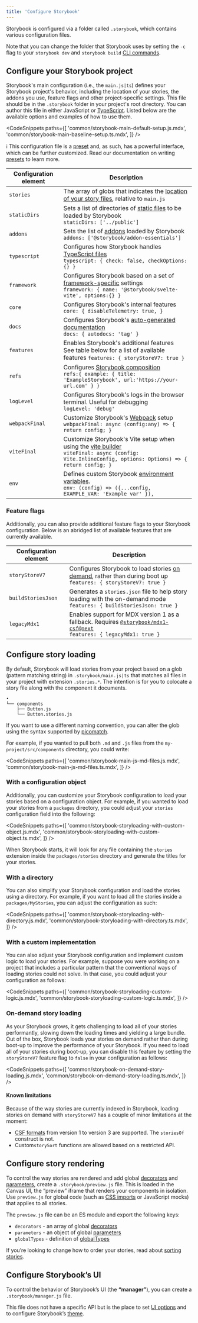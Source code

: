 ```yaml
---
title: 'Configure Storybook'
---
```


Storybook is configured via a folder called `.storybook`, which contains various configuration files.

<div class="aside">

Note that you can change the folder that Storybook uses by setting the `-c` flag to your `storybook dev` and `storybook build` [CLI commands](../api/cli-options.md).

</div>

## Configure your Storybook project

Storybook's main configuration (i.e., the `main.js|ts`) defines your Storybook project's behavior, including the location of your stories, the addons you use, feature flags and other project-specific settings. This file should be in the `.storybook` folder in your project's root directory. You can author this file in either JavaScript or [TypeScript](./typescript.md). Listed below are the available options and examples of how to use them.

<!-- prettier-ignore-start -->

<CodeSnippets
  paths={[
    'common/storybook-main-default-setup.js.mdx',
    'common/storybook-main-baseline-setup.ts.mdx',
  ]}
/>

<!-- prettier-ignore-end -->

<div class="aside">

ℹ️ This configuration file is a [preset](../addons/addon-types.md) and, as such, has a powerful interface, which can be further customized. Read our documentation on writing [presets](../addons/writing-presets.md) to learn more.

</div>

| Configuration element | Description                                                                                                                                                                                              |
| --------------------- | -------------------------------------------------------------------------------------------------------------------------------------------------------------------------------------------------------- |
| `stories`             | The array of globs that indicates the [location of your story files](#configure-story-loading), relative to `main.js`                                                                                    |
| `staticDirs`          | Sets a list of directories of [static files](./images-and-assets.md#serving-static-files-via-storybook-configuration) to be loaded by Storybook <br/> `staticDirs: ['../public']`                        |
| `addons`              | Sets the list of [addons](https://storybook.js.org/addons/) loaded by Storybook <br/> `addons: ['@storybook/addon-essentials']`                                                                          |
| `typescript`          | Configures how Storybook handles [TypeScript files](./typescript.md) <br/> `typescript: { check: false, checkOptions: {} }`                                                                              |
| `framework`           | Configures Storybook based on a set of [framework-specific](./frameworks.md) settings <br/> `framework: { name: '@storybook/svelte-vite', options:{} }`                                                  |
| `core`                | Configures Storybook's internal features<br/> `core: { disableTelemetry: true, }`                                                                                                                        |
| `docs`                | Configures Storybook's [auto-generated documentation](../writing-docs/autodocs.md)<br/> `docs: { autodocs: 'tag' }`                                                                                      |
| `features`            | Enables Storybook's additional features<br/> See table below for a list of available features `features: { storyStoreV7: true }`                                                                         |
| `refs`                | Configures [Storybook composition](../sharing/storybook-composition.md) <br/> `refs:{ example: { title: 'ExampleStorybook', url:'https://your-url.com' } }`                                              |
| `logLevel`            | Configures Storybook's logs in the browser terminal. Useful for debugging <br/> `logLevel: 'debug'`                                                                                                      |
| `webpackFinal`        | Customize Storybook's [Webpack](../builders/webpack.md) setup <br/> `webpackFinal: async (config:any) => { return config; }`                                                                             |
| `viteFinal`           | Customize Storybook's Vite setup when using the [vite builder](https://github.com/storybookjs/builder-vite) <br/> `viteFinal: async (config: Vite.InlineConfig, options: Options) => { return config; }` |
| `env`                 | Defines custom Storybook [environment variables](./environment-variables.md#using-storybook-configuration). <br/> `env: (config) => ({...config, EXAMPLE_VAR: 'Example var' }),`                         |

### Feature flags

Additionally, you can also provide additional feature flags to your Storybook configuration. Below is an abridged list of available features that are currently available.

| Configuration element | Description                                                                                                                                                            |
| --------------------- | ---------------------------------------------------------------------------------------------------------------------------------------------------------------------- |
| `storyStoreV7`        | Configures Storybook to load stories [on demand](#on-demand-story-loading), rather than during boot up <br/> `features: { storyStoreV7: true }`                        |
| `buildStoriesJson`    | Generates a `stories.json` file to help story loading with the on-demand mode <br/> `features: { buildStoriesJson: true }`                                             |
| `legacyMdx1`          | Enables support for MDX version 1 as a fallback. Requires [`@storybook/mdx1-csf@next`](https://github.com/storybookjs/mdx1-csf) <br/> `features: { legacyMdx1: true }` |

## Configure story loading

By default, Storybook will load stories from your project based on a glob (pattern matching string) in `.storybook/main.js|ts` that matches all files in your project with extension `.stories.*`. The intention is for you to colocate a story file along with the component it documents.

```
•
└── components
    ├── Button.js
    └── Button.stories.js
```

If you want to use a different naming convention, you can alter the glob using the syntax supported by [picomatch](https://github.com/micromatch/picomatch#globbing-features).

For example, if you wanted to pull both `.md` and `.js` files from the `my-project/src/components` directory, you could write:

<!-- prettier-ignore-start -->

<CodeSnippets
  paths={[
    'common/storybook-main-js-md-files.js.mdx',
    'common/storybook-main-js-md-files.ts.mdx',
  ]}
/>

<!-- prettier-ignore-end -->

### With a configuration object

Additionally, you can customize your Storybook configuration to load your stories based on a configuration object. For example, if you wanted to load your stories from a `packages` directory, you could adjust your `stories` configuration field into the following:

<!-- prettier-ignore-start -->

<CodeSnippets
  paths={[
    'common/storybook-storyloading-with-custom-object.js.mdx',
    'common/storybook-storyloading-with-custom-object.ts.mdx',
  ]}
/>

<!-- prettier-ignore-end -->

When Storybook starts, it will look for any file containing the `stories` extension inside the `packages/stories` directory and generate the titles for your stories.

### With a directory

You can also simplify your Storybook configuration and load the stories using a directory. For example, if you want to load all the stories inside a `packages/MyStories`, you can adjust the configuration as such:

<!-- prettier-ignore-start -->

<CodeSnippets
  paths={[
    'common/storybook-storyloading-with-directory.js.mdx',
    'common/storybook-storyloading-with-directory.ts.mdx',
  ]}
/>

<!-- prettier-ignore-end -->

### With a custom implementation

You can also adjust your Storybook configuration and implement custom logic to load your stories. For example, suppose you were working on a project that includes a particular pattern that the conventional ways of loading stories could not solve. In that case, you could adjust your configuration as follows:

<!-- prettier-ignore-start -->

<CodeSnippets
  paths={[
    'common/storybook-storyloading-custom-logic.js.mdx',
    'common/storybook-storyloading-custom-logic.ts.mdx',
  ]}
/>

<!-- prettier-ignore-end -->

### On-demand story loading

As your Storybook grows, it gets challenging to load all of your stories performantly, slowing down the loading times and yielding a large bundle. Out of the box, Storybook loads your stories on demand rather than during boot-up to improve the performance of your Storybook. If you need to load all of your stories during boot-up, you can disable this feature by setting the `storyStoreV7` feature flag to `false` in your configuration as follows:

<!-- prettier-ignore-start -->

<CodeSnippets
  paths={[
    'common/storybook-on-demand-story-loading.js.mdx',
    'common/storybook-on-demand-story-loading.ts.mdx',
  ]}
/>

<!-- prettier-ignore-end -->

#### Known limitations

Because of the way stories are currently indexed in Storybook, loading stories on demand with `storyStoreV7` has a couple of minor limitations at the moment:

- [CSF formats](../api/csf.md) from version 1 to version 3 are supported. The `storiesOf` construct is not.
- Custom`storySort` functions are allowed based on a restricted API.

## Configure story rendering

To control the way stories are rendered and add global [decorators](../writing-stories/decorators.md#global-decorators) and [parameters](../writing-stories/parameters.md#global-parameters), create a `.storybook/preview.js` file. This is loaded in the Canvas UI, the “preview” iframe that renders your components in isolation. Use `preview.js` for global code (such as [CSS imports](../get-started/setup.md#render-component-styles) or JavaScript mocks) that applies to all stories.

The `preview.js` file can be an ES module and export the following keys:

- `decorators` - an array of global [decorators](../writing-stories/decorators.md#global-decorators)
- `parameters` - an object of global [parameters](../writing-stories/parameters.md#global-parameters)
- `globalTypes` - definition of [globalTypes](../essentials/toolbars-and-globals.md#global-types-and-the-toolbar-annotation)

If you’re looking to change how to order your stories, read about [sorting stories](../writing-stories/naming-components-and-hierarchy.md#sorting-stories).

## Configure Storybook’s UI

To control the behavior of Storybook’s UI (the **“manager”**), you can create a `.storybook/manager.js` file.

This file does not have a specific API but is the place to set [UI options](./features-and-behavior.md) and to configure Storybook’s [theme](./theming.md).

